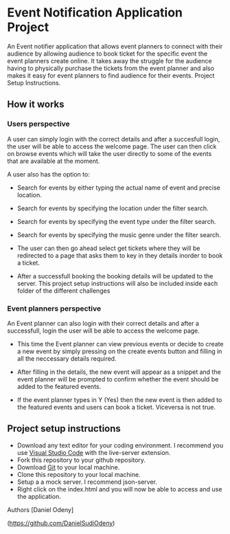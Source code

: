 # Event Notification Application Project

An Event notifier application that allows event planners to connect with their audience by allowing audience to book ticket for the specific event the event planners create online.
It takes away the struggle for the audience having to physically purchase the tickets from the event planner and also makes it easy for event planners to find audience for their events.
Project Setup Instructions.

## How it works

### Users perspective

A user can simply login with the correct details and after a succesfull login, the user will be able to access the welcome page.
The user can then click on browse events which will take the user directly to some of the events that are available at the moment.

A user also has the option to:

* Search for events by either typing the actual name of event and precise location.
* Search for events by specifying the location under the filter search.
* Search for events by specifying the event type under the filter search.
* Search for events by specifying the music genre under the filter search.

* The user can then go ahead select get tickets where they will be redirected to a page that asks them to key in they details inorder to book a ticket.
* After a successfull booking the booking details will be updated to the server.
This project setup instructions will also be included inside each folder of the different challenges

### Event planners perspective

An Event planner can also login with their correct details and after a successfull, login the user will be able to access the welcome page.

* This time the Event planner can view previous events or decide to create a new event by simply pressing on the create events button and filling in all the neccessary details required.

* After filling in the details, the new event will appear as a snippet and the event planner will be prompted to confirm whether the event should be added to the featured events.
* If the event planner types in Y (Yes) then the new event is then added to the featured events and users can book a ticket.  Viceversa is not true.

## Project setup instructions

* Download any text editor for your coding environment. I recommend you use [Visual Studio Code](https://visualstudio.microsoft.com/downloads/) with the live-server extension.
* Fork this repository to your github repository.
* Download [Git](https://git-scm.com/book/en/v2/Getting-Started-Installing-Git) to your local machine.
* Clone this repository to your local machine.
* Setup a a mock server. I recommend json-server.
* Right click on the index.html and you will now be able to access and use the application.

Authors
[Daniel Odeny]

(<https://github.com/DanielSudiOdeny>)
